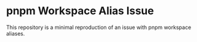 # pnpm Workspace Alias Issue

This repository is a minimal reproduction of an issue with pnpm workspace aliases.
